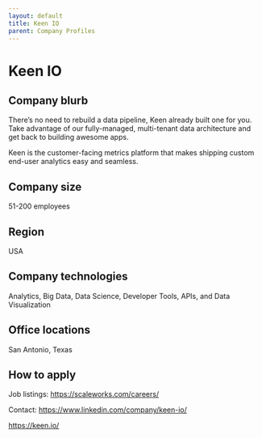 ```yaml
---
layout: default
title: Keen IO
parent: Company Profiles
---
```


# Keen IO

## Company blurb
There’s no need to rebuild a data pipeline, Keen already built one for you. Take advantage of our fully-managed, multi-tenant data architecture and get back to building awesome apps.

Keen is the customer-facing metrics platform that makes shipping custom end-user analytics easy and seamless.

## Company size
51-200 employees

## Region
USA

## Company technologies
Analytics, Big Data, Data Science, Developer Tools, APIs, and Data Visualization

## Office locations
San Antonio, Texas

## How to apply
Job listings:
https://scaleworks.com/careers/

Contact:
https://www.linkedin.com/company/keen-io/


https://keen.io/